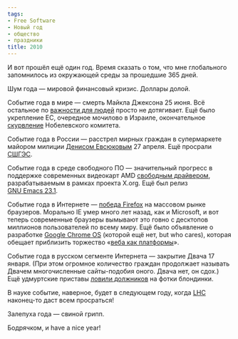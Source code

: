 ```yaml
---
tags:
- Free Software
- Новый год
- общество
- праздники
title: 2010
---
```


И вот прошёл ещё один год. Время сказать о том, что мне глобального
запомнилось из окружающей среды за прошедшие 365 дней.

Шум года — мировой финансовый кризис. Доллары долой.

Событие года в мире — смерть Майкла Джексона 25 июня. Всё остальное по
[важности для людей][] просто не дотягивает. Eщё было укрепление ЕС,
очередное мочилово в Израиле, окончательное [скурвление][] Нобелевского
комитета.

Событие года в России — расстрел мирных граждан в супермаркете майором
милиции [Денисом Евсюковым][] 27 апреля. Eщё просрали [СШГЭС][].

Событие года в среде свободного ПО — значительный прогресс в поддержке
современных видеокарт AMD [свободным драйвером][], разрабатываемым в
рамках проекта X.org. Eщё был релиз [GNU Emacs 23.1][].

Событие года в Интернете — [победа Firefox][] на массовом рынке
браузеров. Морально IE умер много лет назад, как и Microsoft, и вот
теперь современные браузеры вымывают это говно с десктопов миллионов
пользователей по всему миру. Eщё было объявление о разработке [Google
Chrome OS][] (которой ещё нет, but who cares), которая обещает
приблизить торжество «[веба как платформы][]».

Событие года в русском сегменте Интернета — закрытие Двача 17 января.
(При этом огромное количество граждан продолжает называть Двачем
многочисленные сайты-подобия оного. Двача нет, он сдох.) Ещё удмуртские
приставы [ловили должников][] на фотки блондинки.

В науке событие, наверное, будет в следующем году, когда [LHC][]
наконец-то даст всем просраться!

Залепуха года — свиной грипп.

Бодрячком, и have a nice year!

  [важности для людей]: http://www.google.com/intl/en/press/zeitgeist2009/index.html
    "2009 Year-End Google Zeitgeist: Global"
  [скурвление]: http://nobelprize.org/nobel_prizes/peace/laureates/2009/press.html
  [Денисом Евсюковым]: http://txt.newsru.com/russia/30dec2009/evsukov.html
  [СШГЭС]: http://txt.newsru.com/russia/17aug2009/sayan.html
  [свободным драйвером]: http://www.x.org/wiki/radeon
  [GNU Emacs 23.1]: http://lists.gnu.org/archive/html/info-gnu-emacs/2009-07/msg00000.html
  [победа Firefox]: http://gs.statcounter.com/#browser_version-ww-weekly-200827-200951
  [Google Chrome OS]: http://googlerussiablog.blogspot.com/2009/07/google-chrome.html
  [веба как платформы]: http://sphinx.net.ru:80/blog/entry/gdd09ru
    "Google Developer Day 2009"
  [ловили должников]: http://txt.newsru.com/russia/23nov2009/yana.html
  [LHC]: http://lhc.web.cern.ch/lhc/
